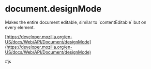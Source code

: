# document.designMode

Makes the entire document editable, similar to \`contentEditable\` but on every element.  
  
[https://developer.mozilla.org/en-US/docs/Web/API/Document/designMode](https://developer.mozilla.org/en-US/docs/Web/API/Document/designMode)

#js